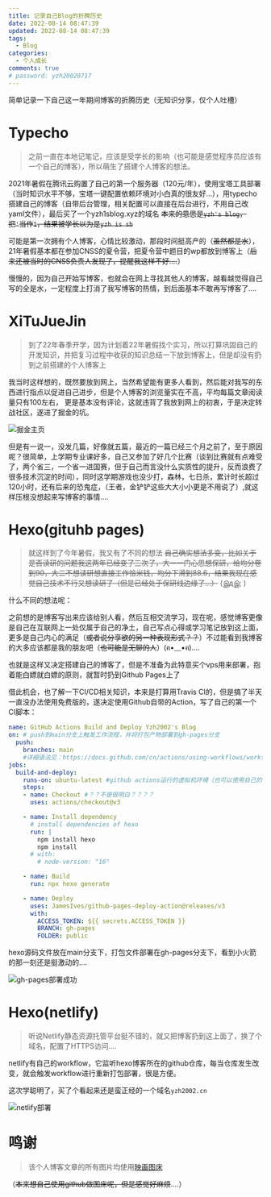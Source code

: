 ```yaml
---
title: 记录自己Blog的折腾历史
date: 2022-08-14 08:47:39
updated: 2022-08-14 08:47:39
tags:
  - Blog
categories:
  - 个人成长
comments: true
# password: yzh20020717
---
```


简单记录一下自己这一年期间博客的折腾历史（无知识分享，仅个人吐槽）

<!--more-->

# Typecho
> 之前一直在本地记笔记，应该是受学长的影响（也可能是感觉程序员应该有一个自己的博客），所以萌生了搭建个人博客的想法。

2021年暑假在腾讯云购置了自己的第一个服务器（120元/年），使用宝塔工具部署（当时知识水平不够，宝塔一键配置依赖环境对小白真的很友好...），用typecho搭建自己的博客（自带后台管理，相关配置可以直接在后台进行，不用自己改yaml文件），最后买了一个yzh1sblog.xyz的域名 ~~本来的意思是`yzh's blog`，把`'`当作`1`，结果被学长以为是`yzh is sb`~~

可能是第一次拥有个人博客，心情比较激动，那段时间挺高产的（~~虽然都是水~~），21年暑假基本都在参加CNSS的夏令营，把夏令营中题目的wp都放到博客上（~~后来还被当时的CNSS负责人发现了，提醒我这样不好....~~）

慢慢的，因为自己开始写博客，也就会在网上寻找其他人的博客，越看越觉得自己写的全是水，一定程度上打消了我写博客的热情，到后面基本不敢再写博客了....
# XiTuJueJin
> 到了22年春季开学，因为计划着22年暑假找个实习，所以打算巩固自己的开发知识，并把复习过程中收获的知识总结一下放到博客上，但是却没有扔到之前搭建的个人博客上

我当时这样想的，既然要放到网上，当然希望能有更多人看到，然后能对我写的东西进行指点以促进自己进步，但是个人博客的浏览量实在不高，平均每篇文章阅读量只有100左右，
更是基本没有评论，这就违背了我放到网上的初衷，于是决定转战社区，遂进了掘金的坑。

![掘金主页](https://pic.rmb.bdstatic.com/bjh/5595a5b0e1b6c5fa5193c14302220db8.png)

但是有一说一，没发几篇，好像就五篇，最近的一篇已经三个月之前了，至于原因呢？很简单，上学期专业课好多，自己又参加了好几个比赛（谈到比赛就有点难受了，两个省三，一个省一进国赛，但于自己而言没什么实质性的提升，反而浪费了很多技术沉淀的时间），同时这学期游戏也没少打，森林，七日杀，累计时长超过120小时，还有后来的恐鬼症，（王者，金铲铲这些大大小小更是不用说了）,就这样压根没想起来写博客的事情....

# Hexo(gituhb pages)
> 就这样到了今年暑假，我又有了不同的想法 ~~自己确实想法多变，比如关于是否读研的问题我这两年已经变了三次了，大一一门心思想保研，给均分卷到90，大二不想读研想直接工作恰米钱，均分下滑到88.6，结果我现在感觉自己技术不行又想读研了（但是已经处于保研线边缘了...）~~ (இдஇ; )

什么不同的想法呢：

之前想的是博客写出来应该给别人看，然后互相交流学习，现在呢，感觉博客更像是自己在互联网上一处仅属于自己的净土，自己写点心得或学习笔记放到这上面，更多是自己内心的满足（~~或者说分享欲的另一种表现形式？？~~）不过能看到我博客的大多应该都是我的朋友吧（~~也可能是无聊的人~~）(ฅ•﹏•ฅ)....

也就是这样又决定搭建自己的博客了，但是不准备为此特意买个vps用来部署，抱着能白嫖就白嫖的原则，就暂时扔到Github Pages上了

借此机会，也了解一下CI/CD相关知识，本来是打算用Travis CI的，但是搞了半天一直没办法使用免费版的，遂决定使用Github自带的Action，写了自己的第一个CI脚本：

```yaml
name: GitHub Actions Build and Deploy Yzh2002's Blog
on: # push到main分支上触发工作流程，并将打包产物部署到gh-pages分支
  push: 
    branches: main 
    #详细语法见：https://docs.github.com/cn/actions/using-workflows/workflow-syntax-for-github-actions#onpushpull_requestpull_request_targetpathspaths-ignore
jobs:
  build-and-deploy:
    runs-on: ubuntu-latest #github actions运行的虚拟机环境（也可以使用自己的环境）
    steps:
    - name: Checkout #？？不是很明白？？？？
      uses: actions/checkout@v3

    - name: Install dependency 
      # install dependencies of hexo
      run: | 
        npm install hexo
        npm install
      # with:
        # node-version: "16"

    - name: Build
      run: npx hexo generate

    - name: Deploy
      uses: JamesIves/github-pages-deploy-action@releases/v3
      with:
        ACCESS_TOKEN: ${{ secrets.ACCESS_TOKEN }}
        BRANCH: gh-pages
        FOLDER: public

```

hexo源码文件放在main分支下，打包文件部署在gh-pages分支下，看到小火箭的那一刻还是挺激动的....

![gh-pages部署成功](https://p.qlogo.cn/hy_personal/3e28f14aa0516842e32b495dab92b6a70dc687e59076828827b37a176dd393e4/0.png)

# Hexo(netlify)
> 听说Netlify静态资源托管平台挺不错的，就又把博客扔到这上面了，换了个域名，配置了HTTPS访问....

netlify有自己的workflow，它监听hexo博客所在的github仓库，每当仓库发生改变，就会触发workflow进行重新打包部署，很是方便。

这次学聪明了，买了个看起来还是蛮正经的一个域名`yzh2002.cn`

![netlify部署](https://p.qlogo.cn/hy_personal/3e28f14aa0516842e32b495dab92b6a729fcb20f610258918e019a4c40a0d004/0.png)

# 鸣谢
> 该个人博客文章的所有图片均使用[映画图床](imgs.top)

（~~本来想自己使用github做图床呢，但是感觉好麻烦~~....）